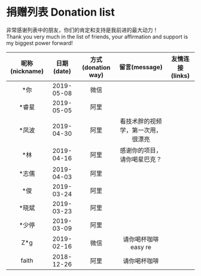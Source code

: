 # 捐赠列表 Donation list

非常感谢列表中的朋友，你们的肯定和支持是我前进的最大动力！  
Thank you very much in the list of friends, your affirmation and support is my biggest power forward!

|昵称(nickname)|日期(date)|方式(donation way)|留言(message)|友情连接(links)|
|:---:|:---:|:---:|:---:|:---:|
|*你|2019-05-08|微信|||
|*睿星|2019-05-05|阿里|||
|*凤波|2019-04-30|阿里|看技术胖的视频学，第一次用，很漂亮||
|*林|2019-04-16|阿里|感谢你的项目，请你喝星巴克？||
|*志儒|2019-04-03|阿里|||
|*俊|2019-03-24|阿里|||
|*晓斌|2019-03-23|阿里|||
|*少停|2019-03-09|阿里|||
|Z*g|2019-02-16|微信|请你喝杯咖啡easy re||
|faith|2018-12-26|阿里|请你喝杯咖啡||
